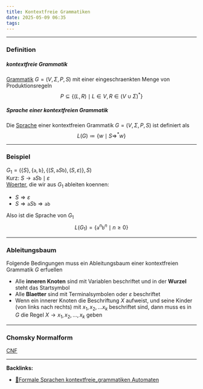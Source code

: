 ```yaml
---
title: Kontextfreie Grammatiken
date: 2025-05-09 06:35
tags: 
---
```


----

### Definition 
##### kontextfreie Grammatik
[Grammatik](grammatiken) $G=(V,\Sigma,P,S)$ mit einer eingeschraenkten Menge von Produktionsregeln
$$
  P \subseteq \{(L,R)\mid L\in V, R\in (V\cup \Sigma)^{*}\}  
$$

##### Sprache einer kontextfreien Grammatik
Die [Sprache](sprachen) einer kontextfreien Grammatik $G=(V,\Sigma,P,S)$ ist definiert als
$$
  L(G)\coloneqq \{w\mid S\Rightarrow ^{*} w \}  
$$

---

### Beispiel
$G_{1}=(\{S\},\{\texttt{a},\texttt{b}\},\{(S,\texttt{a}S\texttt{b}),(S,\varepsilon)\},S)$   
Kurz: $S\to \texttt{a}S\texttt{b}\mid \varepsilon$\
[Woerter](woerter), die wir aus $G_{1}$ ableiten koennen:
 
- $S\Rightarrow \varepsilon$
- $S\Rightarrow \texttt{a}S\texttt{b}\Rightarrow \texttt{ab}$

Also ist die Sprache von $G_{1}$
$$
  L(G_{1})=\{\texttt{a}^{n}\texttt{b}^{n}\mid n\ge 0  \}  
$$

---

### Ableitungsbaum
Folgende Bedingungen muss ein Ableitungsbaum einer kontextfreien Grammatik $G$ erfuellen

- Alle **inneren Knoten** sind mit Variablen beschriftet und in der **Wurzel** steht das Startsymbol
- Alle **Blaetter** sind mit Terminalsymbolen oder $\varepsilon$ beschriftet
- Wenn ein innerer Knoten die Beschriftung $X$ aufweist, und seine Kinder (von links nach rechts)
mit $x_{1},x_{2},\ldots x_k$ beschriftet sind, dann muss es in $G$ die Regel $X\to x_{1},x_{2},\ldots ,x_k$ 
geben

----

### Chomsky Normalform
[CNF](cnf)

----
**Backlinks:**
- [📂Formale Sprachen kontextfreie_grammatiken Automaten](/📁Formale_Sprachen%linkAutomaten)
